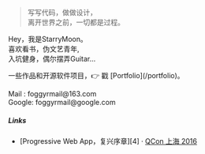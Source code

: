> 写写代码，做做设计，  
> 离开世界之前，一切都是过程。

<p>Hey，我是StarryMoon。<br/>
喜欢看书，伪文艺青年, <br/>
入坑健身，偶尔摆弄Guitar... 
</p>


<p>一些作品和开源软件项目，👉 戳 [Portfolio](/portfolio)。 </p>
<p>
Mail  : foggyrmail@163.com <br/>
Google: foggyrmail@google.com 
</p>

##### Links

- [Progressive Web App，复兴序章][4] · [QCon 上海 2016](http://2016.qconshanghai.com/presentation/3111)
